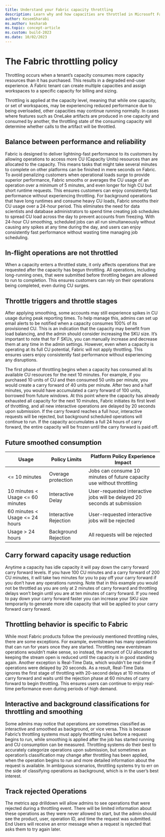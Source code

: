 ```yaml
---
title: Understand your Fabric capacity throttling
description: Learn why and how capacities are throttled in Microsoft Fabric
author: KesemSharabi
ms.author: kesharab
ms.topic: concept-article
ms.custom: build-2023
ms.date: 10/02/2023
---
```


# The Fabric throttling policy

Throttling occurs when a tenant’s capacity consumes more capacity resources than it has purchased. This results in a degraded end-user experience. A Fabric tenant can create multiple capacities and assign workspaces to a specific capacity for billing and sizing. 

Throttling is applied at the capacity level, meaning that while one capacity, or set of workspaces, may be experiencing reduced performance due to being overloaded, other capacities may continue running normally. In cases where features such as OneLake artifacts are produced in one capacity and consumed by another, the throttling state of the consuming capacity will determine whether calls to the artifact will be throttled.

## Balance between performance and reliability

Fabric is designed to deliver lightning-fast performance to its customers by allowing operations to access more CU (Capacity Units) resources than are allocated to the capacity. This means tasks that might take several minutes to complete on other platforms can be finished in mere seconds on Fabric. To avoid penalizing customers when operational loads surge to provide superior performance, Fabric smooths or averages the CU usage of an operation over a minimum of 5 minutes, and even longer for high CU but short runtime requests. This ensures customers can enjoy consistently fast performance without experiencing throttling.
For background operations that have long runtimes and consume heavy CU loads, Fabric smooths their CU usage over a 24-hour period. This eliminates the need for data scientists and database administrators to spend time creating job schedules to spread CU load across the day to prevent accounts from freezing. With 24-hour CU smoothing, scheduled jobs can all run simultaneously without causing any spikes at any time during the day, and users can enjoy consistently fast performance without wasting time managing job scheduling.

## In-flight operations are not throttled

When a capacity enters a throttled state, it only affects operations that are requested after the capacity has begun throttling. All operations, including long-running ones, that were submitted before throttling began are allowed to run to completion. This ensures customers can rely on their operations being completed, even during CU surges.

## Throttle triggers and throttle stages

After applying smoothing, some accounts may still experience spikes in CU usage during peak reporting times. To help manage this, admins can set up email alerts to be notified when a capacity consumes 100% of its provisioned CU. This is an indication that the capacity may benefit from load balancing, and the admin should consider increasing the SKU size. It’s important to note that for F SKUs, you can manually increase and decrease them at any time in the admin settings. However, even when a capacity is operating at its full CU potential, Fabric will not apply throttling. This ensures users enjoy consistently fast performance without experiencing any disruptions.

The first phase of throttling begins when a capacity has consumed all its available CU resources for the next 10 minutes. For example, if you purchased 10 units of CU and then consumed 50 units per minute, you would create a carry forward of 40 units per minute. After two and a half minutes, you would have accumulated a carry forward of 100 units, borrowed from future windows. At this point where the capacity has already exhausted all capacity for the next 10 minutes, Fabric initiates its first level of throttling, and all new interactive operations are delayed by 20 seconds upon submission. If the carry foward reaches a full hour, interactive requests will be rejected, but background scheduled operations will continue to run. If the capacity accumulates a full 24 hours of carry forward, the entire capacity will be frozen until the carry forward is paid off.

## Future smoothed consumption

| Usage  | Policy Limits	 | Platform Policy	Experience Impact | 
| -- | -- | -- | 
| <= 10 minutes	 | Overage protection	 | Jobs can consume 10 minutes of future capacity use without throttling | 
| 10 minutes < Usage <= 60 minutes	 | Interactive Delay	 | User-requested interactive jobs will be delayed 20 seconds at submission | 
| 60 minutes < Usage <= 24 hours	 | Interactive Rejection	 | User-requested interactive jobs will be rejected | 
| Usage > 24 hours	 | Background Rejection	 | All requests will be rejected | 

## Carry forward capacity usage reduction

Anytime a capacity has idle capacity it will pay down the carry forward carry forward levels. If you have 100 CU minutes and a carry forward of 200 CU minutes, it will take two minutes for you to pay off your carry forward if you don’t have any operations running. Note that in this example you would not be throttled as you are only at 2 minutes of carry forward and throttling delays won’t begin until you are at ten minutes of carry forward. If you need to pay down your carry forward faster you can increase your SKU size temporarily to generate more idle capacity that will be applied to your carry forward carry forward. 

## Throttling behavior is specific to Fabric

While most Fabric products follow the previously mentioned throttling rules, there are some exceptions. For example, eventstream has many operations that can run for years once they are started. Throttling new eventstream operations wouldn’t make sense, so instead, the amount of CU allocated to keeping the stream open is reduced until the capacity is in good standing again. Another exception is Real-Time Data, which wouldn’t be real-time if operations were delayed by 20 seconds. As a result, Real-Time Data ignores the first stage of throttling with 20-second delays at 10 minutes of carry forward and waits until the rejection phase at 60 minutes of carry forward to begin throttling. This ensures users can continue to enjoy real-time performance even during periods of high demand.

## Interactive and background classifications for throttling and smoothing

Some admins may notice that operations are sometimes classified as interactive and smoothed as background, or vice versa. This is because Fabric’s throttling systems must apply throttling rules before a request begins to run, while smoothing is applied after the job has started running and CU consumption can be measured. Throttling systems do their best to accurately categorize operations upon submission, but sometimes an operation’s classification may change after throttling has been applied, when the operation begins to run and more detailed information about the request is available. In ambiguous scenarios, throttling systems try to err on the side of classifying operations as background, which is in the user’s best interest. 

## Track rejected Operations

The metrics app drilldown will allow admins to see operations that were rejected during a throttling event. There will be limited information about these operations as they were never allowed to start, but the admin should see the product, user, operation ID, and time the request was submitted. End Users will receive an error message when a request is rejected that asks them to try again later. 
